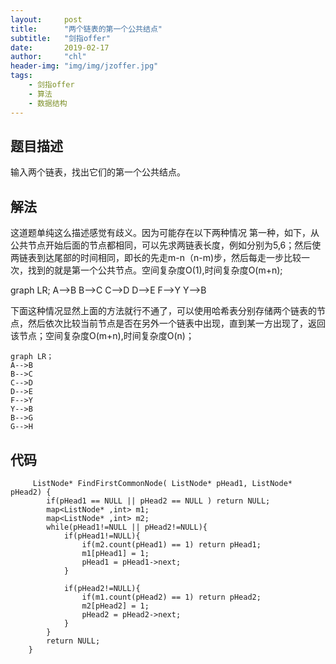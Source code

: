 ```yaml
---
layout:     post
title:      "两个链表的第一个公共结点"
subtitle:   "剑指offer"
date:       2019-02-17
author:     "chl"
header-img: "img/img/jzoffer.jpg"
tags:
    - 剑指offer
    - 算法
    - 数据结构
--- 
```


## 题目描述
输入两个链表，找出它们的第一个公共结点。

## 解法
这道题单纯这么描述感觉有歧义。因为可能存在以下两种情况
第一种，如下，从公共节点开始后面的节点都相同，可以先求两链表长度，例如分别为5,6；然后使两链表到达尾部的时间相同，即长的先走m-n（n-m)步，然后每走一步比较一次，找到的就是第一个公共节点。空间复杂度O(1),时间复杂度O(m+n);

graph LR;
A-->B
B-->C
C-->D
D-->E
F-->Y
Y-->B

下面这种情况显然上面的方法就行不通了，可以使用哈希表分别存储两个链表的节点，然后依次比较当前节点是否在另外一个链表中出现，直到某一方出现了，返回该节点；空间复杂度O(m+n),时间复杂度O(n)；
```
graph LR；
A-->B
B-->C
C-->D
D-->E
F-->Y
Y-->B
B-->G
G-->H
```

## 代码
```
     ListNode* FindFirstCommonNode( ListNode* pHead1, ListNode* pHead2) {
        if(pHead1 == NULL || pHead2 == NULL ) return NULL;
        map<ListNode* ,int> m1;
        map<ListNode* ,int> m2;
        while(pHead1!=NULL || pHead2!=NULL){
            if(pHead1!=NULL){
                if(m2.count(pHead1) == 1) return pHead1;
                m1[pHead1] = 1;
                pHead1 = pHead1->next;
            }
            
            if(pHead2!=NULL){
                if(m1.count(pHead2) == 1) return pHead2;
                m2[pHead2] = 1;
                pHead2 = pHead2->next;
            }
        }
        return NULL;
    }
```
